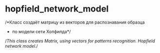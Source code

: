 # hopfield_network_model

/*Класс создаёт матрицу из векторов для распознавания образца
 * по модели сети Хопфилда*/


/*This class creates Matrix, using vectors for patterns recognition. Hopfield network model.*/
